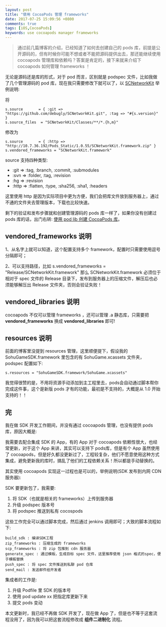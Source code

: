 ```yaml
---
layout: post
title: "使用 CocoaPods 管理 frameworks"
date: 2017-07-25 15:09:56 +0800
comments: true
tags: [iOS,CocoaPods]
keywords: use cocoapods manager frameworks
---
```


> 通过前几篇博客的介绍，已经知道了如何去创建自己的 pods 库，前提是公开源码的，但有时候你可能不想或者不能把源码提供出去，那还能继续使用 cocoapods 管理库和依赖吗？答案是肯定的，接下来就来介绍下 cocoapods 如何管理 frameworks ！

无论是源码还是库的形式，对于 pod 而言，区别就是 podspec 文件，比如我做了几个管理源码的 pod 库，现在我只需要修改下就可以了，以 [SCNetworkKit](https://github.com/debugly/SCNetworkKit) 举例说明:

将

```
s.source       = { :git => "https://github.com/debugly/SCNetworkKit.git", :tag => "#{s.version}" }
s.source_files  = "SCNetworkKit/Classes/**/*.{h,m}"
```

修改为

```
s.source       = { :http => "http://10.7.36.192/Pods_Static/1.0.55/SCNetworkKit.framework.zip" }
s.vendored_frameworks = "SCNetworkKit.framework"
```

source 支持四种类型:

- :git => :tag, :branch, :commit, :submodules
- :svn => :folder, :tag, :revision
- :hg => :revision
- :http => :flatten, :type, :sha256, :sha1, :headers

这里使用 http 是因为实际项目中更为方便，我们会把库文件放到服务器上，通过不通的文件夹去管理版本，下载也比较快速。

剩下的验证和发布步骤就和创建管理源码的 pods 库一样了，如果你没有创建过 pods 库的话，出门右转: [使用 pod lib 创建 CocoaPods 库](/2017/07/24-pod-lib-create.html)。

## vendored_frameworks 说明

1、从名字上就可以知道，这个配置支持多个 framework，配置时只需要使用逗号分隔即可；

2、可以支持路径，比如 s.vendored_frameworks = "Release/SCNetworkKit.framework" 那么 SCNetworkKit.framework 必须位于相对于 spec 文件的 Release 目录下，发布到服务器上的压缩文件，解压后也必须能够解压出 Release 文件夹，否则会验证失败！

## vendored_libraries 说明

cocoapods 不仅可以管理 frameworks ，还可以管理 .a 静态库，只需要把 **vendored_frameworks** 换成 **vendored_libraries** 即可!

## resources 说明

前面的博客里没提到 resources 管理，这里顺便提下，假设我的 SohuGameSDK.framework 里包含的有 SohuGame.xcassets 文件夹，podspec 配置如下:

```
s.resources = "SohuGameSDK.framework/SohuGame.xcassets"
```

我觉得很赞的是，不用将资源手动添加到主工程里去，pods会自动通过脚本帮你完成这件事，这个是新版 pods 才有的功能，最初是不支持的，大概是从 1.0 开始支持的！！

## 完

我在做 SDK 开发工作期间，并没有通过 cocoapods 管理，也没有提供 pods 库，原因大概是:

我需要去配合集成 SDK 的 App，有的 App 对于 cocoapods 依赖性很大，也经常更新，对于这个 App 来讲，其实可以支持下 pods库，但是有个 App 虽然使用了 cocoapods，但是好久都没更新过了，工程较复杂，他们不愿意使用这种方式集成，避免更新我的库时，搞乱了他们的工程依赖关系！所以都是手动替换的。

其实使用 cocoapods 实现这一过程也是可以的，举例说明(SDK 发布到内网 CDN服务器):

SDK 要更新包了，我需要:

1. 将 SDK（也就是相关的 frameworks）上传到服务器
2. 升级 podspec 版本号
3. 将 podspec 推送到私有 cocospods

这些工作完全可以通过脚本完成，然后通过 jenkins 调用即可；大致的脚本流程如下:

```
build_sdk : 编译SDK工程
zip_frameworks : 压缩生成的 frameworks
scp_frameworks : 将 zip 包推到 cdn 服务器
generate_spec : 通过模板，生成目标 spec 文件，这里推荐使用 json 格式的spec，便于模板替换
push_spec : 将 spec 文件推送到私聊 pod 仓库
send_mail : 发送邮件给开发者
```

集成者的工作是:

1. 升级 Podfile 里 SDK 的版本号
2. 使用 pod update xx 把指定库更新下来
3. 提交 pods 变动

本文更新时，我已经不再做 SDK 开发了，现在做 App 了，但是也不等于这套流程没用了，因为我可以把这套流程修改成 **组件二进制化** 流程。